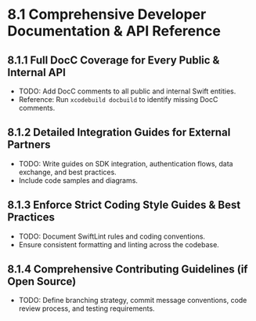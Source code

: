 # 8.1 Comprehensive Developer Documentation & API Reference

## 8.1.1 Full DocC Coverage for Every Public & Internal API
- TODO: Add DocC comments to all public and internal Swift entities.
- Reference: Run `xcodebuild docbuild` to identify missing DocC comments.

## 8.1.2 Detailed Integration Guides for External Partners
- TODO: Write guides on SDK integration, authentication flows, data exchange, and best practices.
- Include code samples and diagrams.

## 8.1.3 Enforce Strict Coding Style Guides & Best Practices
- TODO: Document SwiftLint rules and coding conventions.
- Ensure consistent formatting and linting across the codebase.

## 8.1.4 Comprehensive Contributing Guidelines (if Open Source)
- TODO: Define branching strategy, commit message conventions, code review process, and testing requirements. 